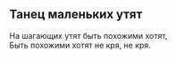 ## Танец маленьких утят
На шагающих утят быть похожими хотят,  
Быть похожими хотят не кря, не кря.

